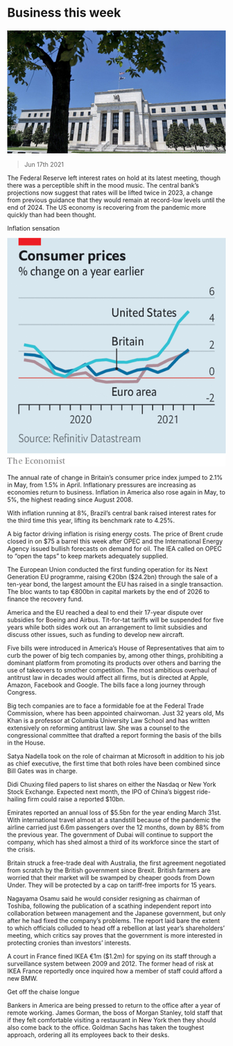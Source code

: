 ###### 

# Business this week 

#####  

![image](images/20210619_wwp501.jpg) 

> Jun 17th 2021 

The Federal Reserve left interest rates on hold at its latest meeting, though there was a perceptible shift in the mood music. The central bank’s projections now suggest that rates will be lifted twice in 2023, a change from previous guidance that they would remain at record-low levels until the end of 2024. The US economy is recovering from the pandemic more quickly than had been thought.

Inflation sensation

![image](images/20210619_WWC627_0.png) 


The annual rate of change in Britain’s consumer price index jumped to 2.1% in May, from 1.5% in April. Inflationary pressures are increasing as economies return to business. Inflation in America also rose again in May, to 5%, the highest reading since August 2008.


With inflation running at 8%, Brazil’s central bank raised interest rates for the third time this year, lifting its benchmark rate to 4.25%.

A big factor driving inflation is rising energy costs. The price of Brent crude closed in on $75 a barrel this week after OPEC and the International Energy Agency issued bullish forecasts on demand for oil. The IEA called on OPEC to “open the taps” to keep markets adequately supplied.

The European Union conducted the first funding operation for its Next Generation EU programme, raising €20bn ($24.2bn) through the sale of a ten-year bond, the largest amount the EU has raised in a single transaction. The bloc wants to tap €800bn in capital markets by the end of 2026 to finance the recovery fund.

America and the EU reached a deal to end their 17-year dispute over subsidies for Boeing and Airbus. Tit-for-tat tariffs will be suspended for five years while both sides work out an arrangement to limit subsidies and discuss other issues, such as funding to develop new aircraft.

Five bills were introduced in America’s House of Representatives that aim to curb the power of big tech companies by, among other things, prohibiting a dominant platform from promoting its products over others and barring the use of takeovers to smother competition. The most ambitious overhaul of antitrust law in decades would affect all firms, but is directed at Apple, Amazon, Facebook and Google. The bills face a long journey through Congress.

Big tech companies are to face a formidable foe at the Federal Trade Commission, where  has been appointed chairwoman. Just 32 years old, Ms Khan is a professor at Columbia University Law School and has written extensively on reforming antitrust law. She was a counsel to the congressional committee that drafted a report forming the basis of the bills in the House.

Satya Nadella took on the role of chairman at Microsoft in addition to his job as chief executive, the first time that both roles have been combined since Bill Gates was in charge.

Didi Chuxing filed papers to list shares on either the Nasdaq or New York Stock Exchange. Expected next month, the IPO of China’s biggest ride-hailing firm could raise a reported $10bn.

Emirates reported an annual loss of $5.5bn for the year ending March 31st. With international travel almost at a standstill because of the pandemic the airline carried just 6.6m passengers over the 12 months, down by 88% from the previous year. The government of Dubai will continue to support the company, which has shed almost a third of its workforce since the start of the crisis.

Britain struck a free-trade deal with Australia, the first agreement negotiated from scratch by the British government since Brexit. British farmers are worried that their market will be swamped by cheaper goods from Down Under. They will be protected by a cap on tariff-free imports for 15 years.

Nagayama Osamu said he would consider resigning as chairman of Toshiba, following the publication of a scathing independent report into collaboration between management and the Japanese government, but only after he had fixed the company’s problems. The report laid bare the extent to which officials colluded to head off a rebellion at last year’s shareholders’ meeting, which critics say proves that the government is more interested in protecting cronies than investors’ interests.

A court in France fined IKEA €1m ($1.2m) for spying on its staff through a surveillance system between 2009 and 2012. The former head of risk at IKEA France reportedly once inquired how a member of staff could afford a new BMW.

Get off the chaise longue

Bankers in America are being pressed to return to the office after a year of remote working. James Gorman, the boss of Morgan Stanley, told staff that if they felt comfortable visiting a restaurant in New York then they should also come back to the office. Goldman Sachs has taken the toughest approach, ordering all its employees back to their desks.

